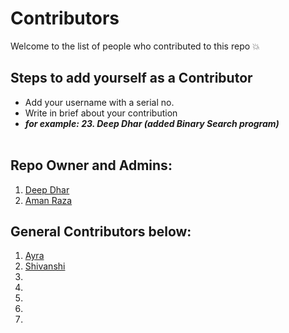 # Contributors
Welcome to the list of people who contributed to this repo 💥

## Steps to add yourself as a Contributor
- Add your username with a serial no.
- Write in brief about your contribution
- ___for example: 23. Deep Dhar (added Binary Search program)___ <br></br>

## Repo Owner and Admins:
1. [Deep Dhar](https://github.com/deepdhar)
2. [Aman Raza](https://github.com/aman-raza)

## General Contributors below:
1. [Ayra](https://github.com/BonkReaction)
2. [Shivanshi](https://github.com/shivanshi-s)
3.
4.
5.
6.
7.
